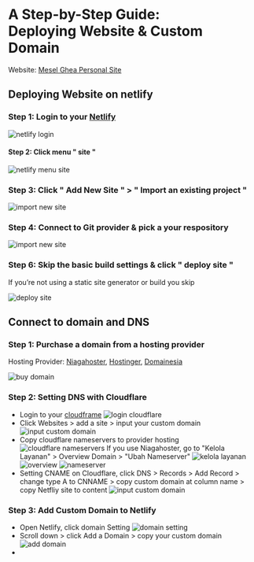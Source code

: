 # A Step-by-Step Guide: </br> Deploying Website & Custom Domain

Website: [Mesel Ghea Personal Site](https://meselghea.site/)

## Deploying Website on netlify

### Step 1: Login to your [Netlify](https://app.netlify.com/)

![netlify login](photo/Netlifylp.png)

#### Step 2: Click menu " site "

![netlify menu site](photo/sitemenunetlify.png)

### Step 3: Click " Add New Site " > " Import an existing project "

![import new site](photo/importnewsitenetlify.png)

### Step 4: Connect to Git provider & pick a your respository

![import new site](photo/importnewsitenetlify.png)

### Step 6: Skip the basic build settings & click " deploy site "

If you’re not using a static site generator or build you skip

![deploy site](photo/deploysitenetlify.png)

## Connect to domain and DNS

### Step 1: Purchase a domain from a hosting provider

Hosting Provider: [Niagahoster](https://www.niagahoster.co.id/), [Hostinger](https://www.hostinger.co.id/), [Domainesia](https://www.domainesia.com/)

![buy domain](photo/buydomainniagahoster.png)

### Step 2: Setting DNS with Cloudflare

- Login to your [cloudframe](https://dash.cloudflare.com/login)
  ![login cloudflare](photo/logincloudflare.png)
- Click Websites > add a site > input your custom domain
  ![input custom domain](photo/inputcustomdomain.png)
- Copy cloudflare nameservers to provider hosting
  ![cloudflare nameservers](photo/cloudflarenameservers.png)
  If you use Niagahoster, go to "Kelola Layanan" > Overview Domain > "Ubah Nameserver"
  ![kelola layanan](photo/kelolalayananniagahoster.png)
  ![overview](photo/ubahnameserver.png)
  ![nameserver](photo/namesarver.png)
- Setting CNAME on Cloudflare,
  click DNS > Records > Add Record > change type A to CNNAME > copy custom domain at column name > copy Netfliy site to content
  ![input custom domain](photo/settingcname.png)

### Step 3: Add Custom Domain to Netlify

- Open Netlify, click domain Setting
  ![domain setting](photo/domainsetting.png)
- Scroll down > click Add a Domain > copy your custom domain
  ![add domain](photo/addomain.png)
-
